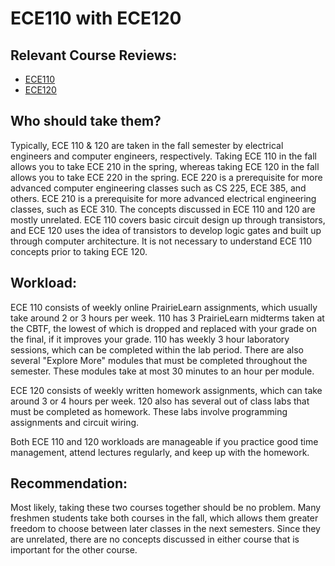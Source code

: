 # ECE110 with ECE120

## Relevant Course Reviews:
- [ECE110](../ECE%20Course%20Offerings/ECE110.md)
- [ECE120](../ECE%20Course%20Offerings/ECE120.md)

## Who should take them?
Typically, ECE 110 & 120 are taken in the fall semester by electrical engineers and computer engineers, respectively. Taking ECE 110 in the fall allows you to take ECE 210 in the spring, whereas taking ECE 120 in the fall allows you to take ECE 220 in the spring. ECE 220 is a prerequisite for more advanced computer engineering classes such as CS 225, ECE 385, and others. ECE 210 is a prerequisite for more advanced electrical engineering classes, such as ECE 310. The concepts discussed in ECE 110 and 120 are mostly unrelated. ECE 110 covers basic circuit design up through transistors, and ECE 120 uses the idea of transistors to develop logic gates and built up through computer architecture. It is not necessary to understand ECE 110 concepts prior to taking ECE 120.

## Workload:
ECE 110 consists of weekly online PrairieLearn assignments, which usually take around 2 or 3 hours per week. 110 has 3 PrairieLearn midterms taken at the CBTF, the lowest of which is dropped and replaced with your grade on the final, if it improves your grade. 110 has weekly 3 hour laboratory sessions, which can be completed within the lab period. There are also several "Explore More" modules that must be completed throughout the semester. These modules take at most 30 minutes to an hour per module.

ECE 120 consists of weekly written homework assignments, which can take around 3 or 4 hours per week. 120 also has several out of class labs that must be completed as homework. These labs involve programming assignments and circuit wiring.

Both ECE 110 and 120 workloads are manageable if you practice good time management, attend lectures regularly, and keep up with the homework.

## Recommendation:
Most likely, taking these two courses together should be no problem. Many freshmen students take both courses in the fall, which allows them greater freedom to choose between later classes in the next semesters. Since they are unrelated, there are no concepts discussed in either course that is important for the other course. 